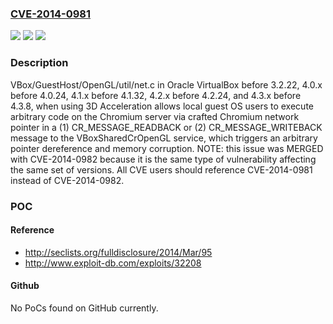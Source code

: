 ### [CVE-2014-0981](https://cve.mitre.org/cgi-bin/cvename.cgi?name=CVE-2014-0981)
![](https://img.shields.io/static/v1?label=Product&message=n%2Fa&color=blue)
![](https://img.shields.io/static/v1?label=Version&message=n%2Fa&color=blue)
![](https://img.shields.io/static/v1?label=Vulnerability&message=n%2Fa&color=brighgreen)

### Description

VBox/GuestHost/OpenGL/util/net.c in Oracle VirtualBox before 3.2.22, 4.0.x before 4.0.24, 4.1.x before 4.1.32, 4.2.x before 4.2.24, and 4.3.x before 4.3.8, when using 3D Acceleration allows local guest OS users to execute arbitrary code on the Chromium server via crafted Chromium network pointer in a (1) CR_MESSAGE_READBACK or (2) CR_MESSAGE_WRITEBACK message to the VBoxSharedCrOpenGL service, which triggers an arbitrary pointer dereference and memory corruption.  NOTE: this issue was MERGED with CVE-2014-0982 because it is the same type of vulnerability affecting the same set of versions. All CVE users should reference CVE-2014-0981 instead of CVE-2014-0982.

### POC

#### Reference
- http://seclists.org/fulldisclosure/2014/Mar/95
- http://www.exploit-db.com/exploits/32208

#### Github
No PoCs found on GitHub currently.


